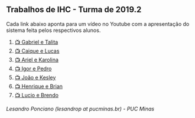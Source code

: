 ## Trabalhos de IHC - Turma de 2019.2 ##

Cada link abaixo aponta para um vídeo no Youtube com a apresentação do sistema feita pelos respectivos alunos.

1. [:tv: Gabriel e Talita](https://youtu.be/6JMrEFKjB_o)
1. [:tv: Caique e Lucas](https://www.youtube.com/watch?v=Y2rNpBB_PrY)
1. [:tv: Ariel e Karolina](https://www.youtube.com/watch?v=lUuDh-379Dg)
1. [:tv: Igor e Pedro](https://youtu.be/93zUxDQvmCs)
1. [:tv: João e Kesley](https://youtu.be/0aPqKYFXmRs)
1. [:tv: Henrique e Brian](https://youtu.be/Lj0CqNOZBBs)
1. [:tv: Lucio e Brendo](https://youtu.be/i2cV47it6XE)

_Lesandro Ponciano (lesandrop at pucminas.br) - PUC Minas_

